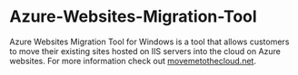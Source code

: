 # Azure-Websites-Migration-Tool
Azure Websites Migration Tool for Windows is a tool that allows customers to move their existing sites hosted on IIS servers into the cloud on Azure websites. For more information check out [movemetothecloud.net](https://www.movemetothecloud.net/).
